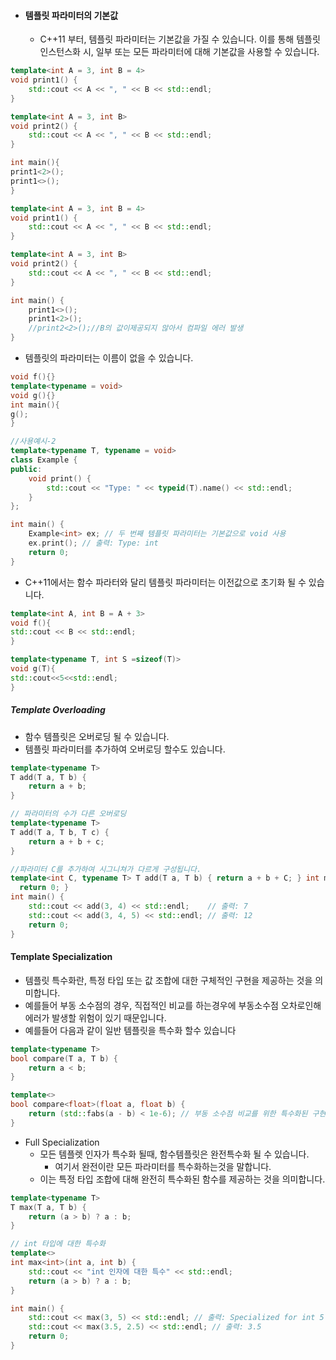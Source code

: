 - #### 템플릿 파라미터의 기본값
	- C++11 부터, 템플릿 파라미터는 기본값을 가질 수 있습니다. 이를 통해 템플릿 인스턴스화 시, 일부 또는 모든 파라미터에 대해 기본값을 사용할 수 있습니다.
```C++
template<int A = 3, int B = 4>
void print1() {
    std::cout << A << ", " << B << std::endl;
}

template<int A = 3, int B>
void print2() {
    std::cout << A << ", " << B << std::endl;
}

int main(){
print1<2>();
print1<>();
}
```

```C++
template<int A = 3, int B = 4>
void print1() {
    std::cout << A << ", " << B << std::endl;
}

template<int A = 3, int B>
void print2() {
    std::cout << A << ", " << B << std::endl;
}

int main() {
    print1<>();
    print1<2>();
    //print2<2>();//B의 값이제공되지 않아서 컴파일 에러 발생
}
```

- 템플릿의 파라미터는 이름이 없을 수 있습니다. 
``` C++
void f(){}
template<typename = void>
void g(){}
int main(){
g();
}

//사용예시-2
template<typename T, typename = void>
class Example {
public:
    void print() {
        std::cout << "Type: " << typeid(T).name() << std::endl;
    }
};

int main() {
    Example<int> ex; // 두 번째 템플릿 파라미터는 기본값으로 void 사용
    ex.print(); // 출력: Type: int
    return 0;
}

```
- C++11에서는 함수 파라터와 달리 템플릿 파라미터는 이전값으로 초기화 될 수 있습니다. 
```C++
template<int A, int B = A + 3> 
void f(){
std::cout << B << std::endl;
}

template<typename T, int S =sizeof(T)>
void g(T){
std::cout<<5<<std::endl;
}
```
##### Template Overloading
- 함수 템플릿은 오버로딩 될 수 있습니다.
- 템플릿 파라미터를 추가하여 오버로딩 할수도 있습니다.
```C++
template<typename T>
T add(T a, T b) {
    return a + b;
}

// 파라미터의 수가 다른 오버로딩
template<typename T>
T add(T a, T b, T c) {
    return a + b + c;
}

//파라미터 C를 추가하여 시그니쳐가 다르게 구성됩니다.
template<int C, typename T> T add(T a, T b) { return a + b + C; } int main() { std::cout << add<5>(3, 4) << std::endl; // 출력: 12 (3 + 4 + 5)
  return 0; }
int main() {
    std::cout << add(3, 4) << std::endl;    // 출력: 7
    std::cout << add(3, 4, 5) << std::endl; // 출력: 12
    return 0;
}


```
#### Template Specialization
- 템플릿 특수화란, 특정 타입 또는 값 조합에 대한 구체적인 구현을 제공하는 것을 의미합니다. 
- 예를들어 부동 소수점의 경우, 직접적인 비교를 하는경우에 부동소수점 오차로인해 에러가 발생할 위험이 있기 때문입니다. 
- 예를들어 다음과 같이 일반 템플릿을 특수화 할수 있습니다
```C++
template<typename T>
bool compare(T a, T b) {
    return a < b;
}

template<>
bool compare<float>(float a, float b) {
    return (std::fabs(a - b) < 1e-6); // 부동 소수점 비교를 위한 특수화된 구현
}

```
- Full Specialization
	- 모든 템플렛 인자가 특수화 될때, 함수템플릿은 완전특수화 될 수 있습니다.
		- 여기서 완전이란 모든 파라미터를 특수화하는것을 말합니다.
	- 이는 특정 타입 조합에 대해 완전히 특수화된 함수를 제공하는 것을 의미합니다. 
```C++
template<typename T>
T max(T a, T b) {
    return (a > b) ? a : b;
}

// int 타입에 대한 특수화
template<>
int max<int>(int a, int b) {
    std::cout << "int 인자에 대한 특수" << std::endl;
    return (a > b) ? a : b;
}

int main() {
    std::cout << max(3, 5) << std::endl; // 출력: Specialized for int 5
    std::cout << max(3.5, 2.5) << std::endl; // 출력: 3.5
    return 0;
}

```